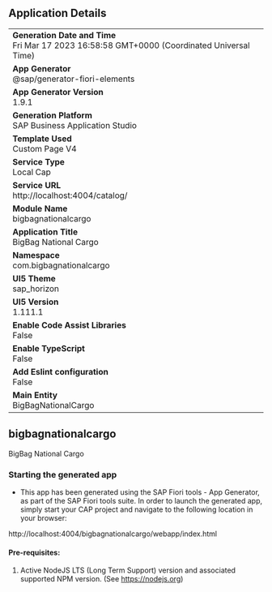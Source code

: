 ## Application Details
|               |
| ------------- |
|**Generation Date and Time**<br>Fri Mar 17 2023 16:58:58 GMT+0000 (Coordinated Universal Time)|
|**App Generator**<br>@sap/generator-fiori-elements|
|**App Generator Version**<br>1.9.1|
|**Generation Platform**<br>SAP Business Application Studio|
|**Template Used**<br>Custom Page V4|
|**Service Type**<br>Local Cap|
|**Service URL**<br>http://localhost:4004/catalog/
|**Module Name**<br>bigbagnationalcargo|
|**Application Title**<br>BigBag National Cargo|
|**Namespace**<br>com.bigbagnationalcargo|
|**UI5 Theme**<br>sap_horizon|
|**UI5 Version**<br>1.111.1|
|**Enable Code Assist Libraries**<br>False|
|**Enable TypeScript**<br>False|
|**Add Eslint configuration**<br>False|
|**Main Entity**<br>BigBagNationalCargo|

## bigbagnationalcargo

BigBag National Cargo

### Starting the generated app

-   This app has been generated using the SAP Fiori tools - App Generator, as part of the SAP Fiori tools suite.  In order to launch the generated app, simply start your CAP project and navigate to the following location in your browser:

http://localhost:4004/bigbagnationalcargo/webapp/index.html

#### Pre-requisites:

1. Active NodeJS LTS (Long Term Support) version and associated supported NPM version.  (See https://nodejs.org)


